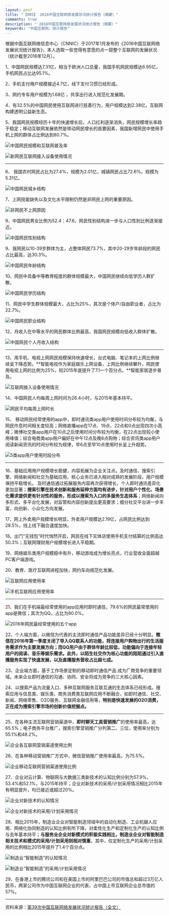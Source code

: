 ```yaml
---
layout: post
title: "【005】 2016中国互联网络发展状况统计报告（摘要）"
comments: true
description: " 2016中国互联网络发展状况统计报告（摘要）"
keywords: "中国互联网，统计报告"
---
```



根据中国互联网络信息中心（CNNIC）于2017年1月发布的《2016中国互联网络发展状况统计报告》，本人选取一些觉得有意思的点一窥整个互联网的发展状况（统计截至2016年12月）。


1、中国网民规模达7.31亿，相当于欧洲人口总量，我国手机网民规模达6.95亿，手机网民占比达95.1%。 

2、手机支付用户规模接近4.7亿，线下支付习惯已经形成。

3、网约专车用户规模为1.68亿 ，共享出行进入规范化发展期。

4、有32.5%的中国网民使用互联网进行慈善行为，用户规模达到2.38亿，互联网构建透明公益新生态。

5、我国网民规模经历十年的快速增长后，人口红利逐渐消失，网民规模增长率趋于稳定；移动互联网发展依然是带动网民增长的首要因素，我国新增网民中使用手机上网的群体占比例达到80.7%。

![中国网民规模和互联网普及率](http://img.blog.csdn.net/20170506214830287?watermark/2/text/aHR0cDovL2Jsb2cuY3Nkbi5uZXQvYWNlbGl0/font/5a6L5L2T/fontsize/400/fill/I0JBQkFCMA==/dissolve/70/gravity/SouthEast)

![新网民互联网接入设备使用情况](http://img.blog.csdn.net/20170506215227969?watermark/2/text/aHR0cDovL2Jsb2cuY3Nkbi5uZXQvYWNlbGl0/font/5a6L5L2T/fontsize/400/fill/I0JBQkFCMA==/dissolve/70/gravity/SouthEast)

----
6、 我国农村网民占比为27.4%，规模为2.01亿，城镇网民占比72.6%，规模为5.31亿。

![中国网民城乡结构](http://img.blog.csdn.net/20170506215506905?watermark/2/text/aHR0cDovL2Jsb2cuY3Nkbi5uZXQvYWNlbGl0/font/5a6L5L2T/fontsize/400/fill/I0JBQkFCMA==/dissolve/70/gravity/SouthEast)

7、上网技能缺失以及文化水平限制仍然是非网民上网的重要原因。

![非网民不上网原因](http://img.blog.csdn.net/20170506215657127?watermark/2/text/aHR0cDovL2Jsb2cuY3Nkbi5uZXQvYWNlbGl0/font/5a6L5L2T/fontsize/400/fill/I0JBQkFCMA==/dissolve/70/gravity/SouthEast)

9、中国网民男女比例为52.4：47.6，网民性别结构进一步与人口性别比例逐渐接近。

![中国网民性别结构](http://img.blog.csdn.net/20170506215909677?watermark/2/text/aHR0cDovL2Jsb2cuY3Nkbi5uZXQvYWNlbGl0/font/5a6L5L2T/fontsize/400/fill/I0JBQkFCMA==/dissolve/70/gravity/SouthEast)

9、我网民以10-39岁群体为主，占整体网民73.7%，其中20-29岁年龄段的网民占比最高，达30.3%。

![中国网民年龄结构](http://img.blog.csdn.net/20170506220204020?watermark/2/text/aHR0cDovL2Jsb2cuY3Nkbi5uZXQvYWNlbGl0/font/5a6L5L2T/fontsize/400/fill/I0JBQkFCMA==/dissolve/70/gravity/SouthEast)

10、网民中具备中等教育程度的群体规模最大，中国网民继续向低学历人群扩散。

![中国网民学历结构](http://img.blog.csdn.net/20170506220326302?watermark/2/text/aHR0cDovL2Jsb2cuY3Nkbi5uZXQvYWNlbGl0/font/5a6L5L2T/fontsize/400/fill/I0JBQkFCMA==/dissolve/70/gravity/SouthEast)

11、网民中学生群体规模最大，占比为25%，其次是个体户/自由职业者，占比为22.7%。

![中国网民职业结构](http://img.blog.csdn.net/20170506220444834?watermark/2/text/aHR0cDovL2Jsb2cuY3Nkbi5uZXQvYWNlbGl0/font/5a6L5L2T/fontsize/400/fill/I0JBQkFCMA==/dissolve/70/gravity/SouthEast)

12、月收入在中等水平的网民群体比例最高，我国网民规模向低收入群体扩散。

![中国网民个人月收入结构](http://img.blog.csdn.net/20170506220552492?watermark/2/text/aHR0cDovL2Jsb2cuY3Nkbi5uZXQvYWNlbGl0/font/5a6L5L2T/fontsize/400/fill/I0JBQkFCMA==/dissolve/70/gravity/SouthEast)

----
13、用手机、电视上网网民规模保持快速增长，台式电脑、笔记本的上网比例继续呈下降态势。**智能电视作为家庭娱乐上网设备，上网比例继续攀升，网民使用电视上网的比例为25%，较2015年底提升了7.1一个百分点。**智能家居逐步普及。

![互联网接入设备使用情况](http://img.blog.csdn.net/20170506221107666?watermark/2/text/aHR0cDovL2Jsb2cuY3Nkbi5uZXQvYWNlbGl0/font/5a6L5L2T/fontsize/400/fill/I0JBQkFCMA==/dissolve/70/gravity/SouthEast)

14、中国网民人均每周上网时间为26.4小时，与2015年基本持平。

![网民平均每周上网时长](http://img.blog.csdn.net/20170506221256555?watermark/2/text/aHR0cDovL2Jsb2cuY3Nkbi5uZXQvYWNlbGl0/font/5a6L5L2T/fontsize/400/fill/I0JBQkFCMA==/dissolve/70/gravity/SouthEast)

15、 移动网民经常使用的app中，即时通讯类app用户使用时间分布较为均衡，与网民作息时间相关度较高；网络直播app在17点、19点、22点和0点出现四次小高峰；微博社交类app用户在10点之后使用时间分布较为均衡，在22点出现较小使用峰值；综合电商类app用户偏好在中午12点及晚8点购物；综合资讯类app用户阅读新闻资讯的时间分布较为规律，早6点至早10点使用时长呈上升趋势。

![5类app用户使用时段分布](http://img.blog.csdn.net/20170506221743653?watermark/2/text/aHR0cDovL2Jsb2cuY3Nkbi5uZXQvYWNlbGl0/font/5a6L5L2T/fontsize/400/fill/I0JBQkFCMA==/dissolve/70/gravity/SouthEast)

----

16、基础应用用户规模增长稳健，内容拓展为企业关注点。及时通信、搜索引擎、网络新闻和社交为基础应用，核心业务已进入相对成熟的发展阶段，用户规模保持平稳增长。
及时通信通过拓展服务内容再次获得增长，个人即时通讯差异化更加显著；**搜索引擎在技术创新和服务延伸方面均有进步，针对用户个性化、场景化需求提供更有针对性的服务，形成以搜索为入口的多服务生态体系**；网络新闻向多形式、多平台化发展，对监管和内容创新提出更高要求；细分社交平台进一步丰富，向创新、小众化方向发展。


17、网上外卖用户规模增长明显，外卖用户规模达2.19亿，占网民比例达到28.5%，线上线下融合速度加快。

18、出门“无钱包”时代悄然开启，网民在线下实体店使用手机支付结算的比例高达50.3%；互联网理财用户规模增长进入平稳期。

19、网络娱乐类用户规模稳中有升，移动游戏成为增长亮点，行业营收全面超越PC客户端游戏。

20、教育、医疗互联网进程加快，网约车向规范化发展。

![互联网应用使用率](http://img.blog.csdn.net/20170506222831219?watermark/2/text/aHR0cDovL2Jsb2cuY3Nkbi5uZXQvYWNlbGl0/font/5a6L5L2T/fontsize/400/fill/I0JBQkFCMA==/dissolve/70/gravity/SouthEast)

![手机互联网应用使用率](http://img.blog.csdn.net/20170506222958940?watermark/2/text/aHR0cDovL2Jsb2cuY3Nkbi5uZXQvYWNlbGl0/font/5a6L5L2T/fontsize/400/fill/I0JBQkFCMA==/dissolve/70/gravity/SouthEast)


----

21、我们在手机端最经常使用的app应用时即时通信，79.6%的网民最常使用的app是微信；其次为QQ，占比为60.0%。

![2016年网民最经常使用的五个app](http://img.blog.csdn.net/20170506223430631?watermark/2/text/aHR0cDovL2Jsb2cuY3Nkbi5uZXQvYWNlbGl0/font/5a6L5L2T/fontsize/400/fill/I0JBQkFCMA==/dissolve/70/gravity/SouthEast)

22、个人端方面，以微信为代表的主流即时通信产品功能差异已经十分明显。**微信在2016年第一季度关闭了导入QQ联系人的功能，将连接用户购物出行的生活服务需求作为主要发展方向；而QQ用户由于群体年龄比较低，功能偏向于连接年轻用户的阅读、音乐等娱乐需求。此外，以陌生社交作为核心功能的陌陌通过引入直播服务实现了快速发展，以及直播服务营收占比超七成。**

23、企业端方面，基于工作场景定制的移动即时通信产品 成为厂商竞争的重要领域。未来企业即时通信的沟通、协同、安全将成为竞争的三大核心因素。

24、以搜索产品为流量入口、多种互联网服务互联互通的生态体系已经形成。搜索应用与信息类、娱乐类、商务消费类互联网应用不断融合，如即时通信、社交、新闻、网络零售、O2O服务、互联网金融信用等，**特别是快速发展的O2O消费，正在成为搜索引擎市场的创新价值挖掘点。**

----


25、在各种主流互联网营销渠道中，**即时聊天工具营销推广**的使用率最高，达65.5%；电子商务平台推广，搜索引擎营销推广分列第二、三位，使用率分别为55.1%和48.2%。

![企业各互联网营销渠道使用比例](http://img.blog.csdn.net/20170506213121734?watermark/2/text/aHR0cDovL2Jsb2cuY3Nkbi5uZXQvYWNlbGl0/font/5a6L5L2T/fontsize/400/fill/I0JBQkFCMA==/dissolve/70/gravity/SouthEast)


26、在各种移动营销推广方式中，微信营销推广使用率最高，为75.5%。

![企业移动互联网营销渠道使用比例](http://img.blog.csdn.net/20170506213355163?watermark/2/text/aHR0cDovL2Jsb2cuY3Nkbi5uZXQvYWNlbGl0/font/5a6L5L2T/fontsize/400/fill/I0JBQkFCMA==/dissolve/70/gravity/SouthEast)

27、企业对云计算、物联网与大数据三类新技术的认知比例分别为57.9%、53.4%和52.1%，与2015年持平；企业对新技术的采用/计划采用情况相比2015年有明显提升，均已接近或超过20%。

![企业对新技术的认知情况](http://img.blog.csdn.net/20170506213548270?watermark/2/text/aHR0cDovL2Jsb2cuY3Nkbi5uZXQvYWNlbGl0/font/5a6L5L2T/fontsize/400/fill/I0JBQkFCMA==/dissolve/70/gravity/SouthEast)

![企业对新技术的采用/计划采用情况](http://img.blog.csdn.net/20170506213716522?watermark/2/text/aHR0cDovL2Jsb2cuY3Nkbi5uZXQvYWNlbGl0/font/5a6L5L2T/fontsize/400/fill/I0JBQkFCMA==/dissolve/70/gravity/SouthEast)

28、相比2015年，制造业企业对智能制造领域中的自动化制造、工业机器人应用、网络化协同制造的认知比例有所下降，对柔性化生产和定制化生产的认知比例与去年基本持平；**与服务业企业对新模式的积极实践相比，制造业企业对智能制造相关技术和模式的采用/计划采用则相对慎重**，其中，仅定制化生产的采用/计划采用的比例相比2015年提升了1.4个百分点。

![制造业“智能制造”的认知情况](http://img.blog.csdn.net/20170506214035166?watermark/2/text/aHR0cDovL2Jsb2cuY3Nkbi5uZXQvYWNlbGl0/font/5a6L5L2T/fontsize/400/fill/I0JBQkFCMA==/dissolve/70/gravity/SouthEast)

![制造业“智能制造”的采用/计划采用情况](http://img.blog.csdn.net/20170506214252589?watermark/2/text/aHR0cDovL2Jsb2cuY3Nkbi5uZXQvYWNlbGl0/font/5a6L5L2T/fontsize/400/fill/I0JBQkFCMA==/dissolve/70/gravity/SouthEast)

29、在香港上市的腾讯公司和在美国上市的阿里巴巴公司的市值总和超过3万亿人民币，两家公司作为中国互联网企业的代表，占中国上市互联网企业总市值的57%。

----


资料来源：[第39次中国互联网络发展状况统计报告（全文）](http://www.cac.gov.cn/2017-01/22/c_1120352022.htm)
